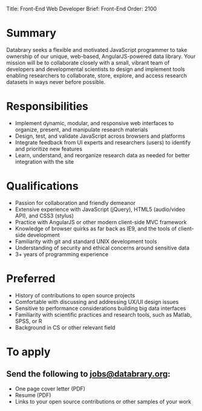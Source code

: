 Title: Front-End Web Developer
Brief: Front-End
Order: 2100

# Summary

Databrary seeks a flexible and motivated JavaScript programmer to take ownership of our unique, web-based, AngularJS-powered data library. Your mission will be to collaborate closely with a small, vibrant team of developers and developmental scientists to design and implement tools enabling researchers to collaborate, store, explore, and access research datasets in ways never before possible.

# Responsibilities

- Implement dynamic, modular, and responsive web interfaces to organize, present, and manipulate research materials
- Design, test, and validate JavaScript across browsers and platforms
- Integrate feedback from UI experts and researchers (users) to identify and prioritize new features
- Learn, understand, and reorganize research data as needed for better integration with the site

# Qualifications

- Passion for collaboration and friendly demeanor
- Extensive experience with JavaScript (jQuery), HTML5 (audio/video API), and CSS3 (stylus)
- Practice with AngularJS or other modern client-side MVC framework
- Knowledge of browser quirks as far back as IE9, and the tools of client-side development
- Familiarity with git and standard UNIX development tools
- Understanding of security and ethical concerns around sensitive data
- 3+ years of programming experience

# Preferred

- History of contributions to open source projects
- Comfortable with discussing and addressing UX/UI design issues 
- Sensitive to performance considerations building big data interfaces
- Familiarity with scientific practices and research tools, such as Matlab, SPSS, or R
- Background in CS or other relevant field

# To apply
## Send the following to jobs@databrary.org:

- One page cover letter (PDF)
- Resume (PDF)
- Links to your open source contributions or other samples of your work

